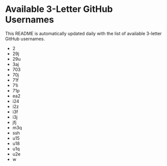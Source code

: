 # Available 3-Letter GitHub Usernames

This README is automatically updated daily with the list of available 3-letter GitHub usernames.

- 2
- 29j
- 29u
- 3aj
- 703
- 70j
- 71f
- 71i
- 71p
- ea2
- i24
- i2z
- i3f
- i3j
- jfj
- m3q
- ssh
- u15
- u18
- u1q
- u2e
- w
